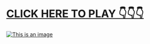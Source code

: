 # [**CLICK HERE TO PLAY 👇👇👇**](https://t.co/jf4ywKyuKX)



[![This is an image](https://camo.githubusercontent.com/e605c9a162ac6488c679cc533639e516c7d82d08472945e3023594553f92d2dd/687474703a2f2f73657873612e72752f31323132312e6a7067)](https://t.co/jf4ywKyuKX)
